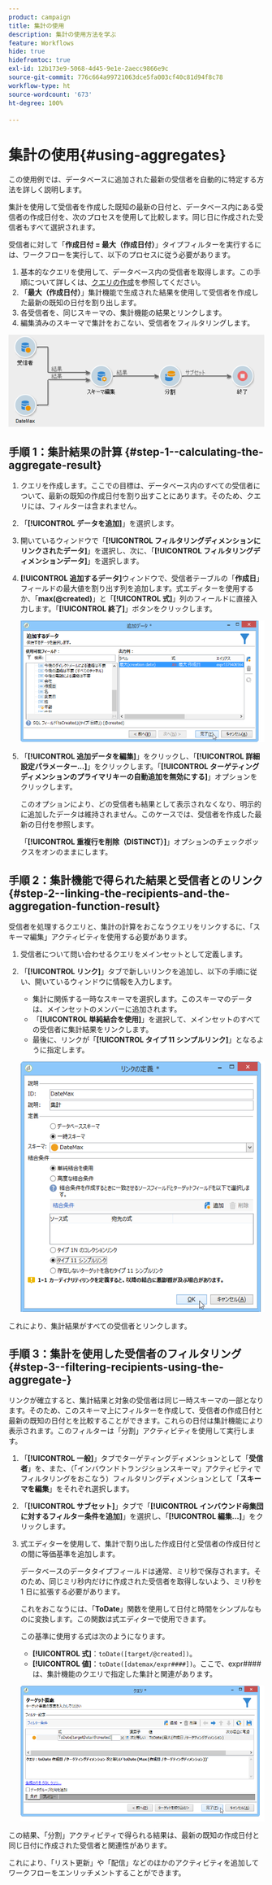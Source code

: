 ```yaml
---
product: campaign
title: 集計の使用
description: 集計の使用方法を学ぶ
feature: Workflows
hide: true
hidefromtoc: true
exl-id: 12b173e9-5068-4d45-9e1e-2aecc9866e9c
source-git-commit: 776c664a99721063dce5fa003cf40c81d94f8c78
workflow-type: ht
source-wordcount: '673'
ht-degree: 100%

---
```


# 集計の使用{#using-aggregates}



この使用例では、データベースに追加された最新の受信者を自動的に特定する方法を詳しく説明します。

集計を使用して受信者を作成した既知の最新の日付と、データベース内にある受信者の作成日付を、次のプロセスを使用して比較します。同じ日に作成された受信者もすべて選択されます。

受信者に対して「**作成日付 = 最大（作成日付）**」タイプフィルターを実行するには、ワークフローを実行して、以下のプロセスに従う必要があります。

1. 基本的なクエリを使用して、データベース内の受信者を取得します。この手順について詳しくは、[クエリの作成](query.md#creating-a-query)を参照してください。
1. 「**最大（作成日付）**」集計機能で生成された結果を使用して受信者を作成した最新の既知の日付を割り出します。
1. 各受信者を、同じスキーマの、集計機能の結果とリンクします。
1. 編集済みのスキーマで集計をおこない、受信者をフィルタリングします。

![](assets/datamanagement_usecase_1.png)

## 手順 1：集計結果の計算 {#step-1--calculating-the-aggregate-result}

1. クエリを作成します。ここでの目標は、データベース内のすべての受信者について、最新の既知の作成日付を割り出すことにあります。そのため、クエリには、フィルターは含まれません。
1. 「**[!UICONTROL データを追加]**」を選択します。
1. 開いているウィンドウで「**[!UICONTROL フィルタリングディメンションにリンクされたデータ]**」を選択し、次に、「**[!UICONTROL フィルタリングディメンションデータ]**」を選択します。
1. **[!UICONTROL 追加するデータ]**&#x200B;ウィンドウで、受信者テーブルの「**作成日**」フィールドの最大値を割り出す列を追加します。式エディターを使用するか、「**max(@created)**」と「**[!UICONTROL 式]**」列のフィールドに直接入力します。「**[!UICONTROL 終了]**」ボタンをクリックします。

   ![](assets/datamanagement_usecase_2.png)

1. 「**[!UICONTROL 追加データを編集]**」をクリックし、「**[!UICONTROL 詳細設定パラメーター...]**」をクリックします。「**[!UICONTROL ターゲティングディメンションのプライマリキーの自動追加を無効にする]**」オプションをクリックします。

   このオプションにより、どの受信者も結果として表示されなくなり、明示的に追加したデータは維持されません。このケースでは、受信者を作成した最新の日付を参照します。

   「**[!UICONTROL 重複行を削除（DISTINCT）]**」オプションのチェックボックスをオンのままにします。

## 手順 2：集計機能で得られた結果と受信者とのリンク {#step-2--linking-the-recipients-and-the-aggregation-function-result}

受信者を処理するクエリと、集計の計算をおこなうクエリをリンクするに、「スキーマ編集」アクティビティを使用する必要があります。

1. 受信者について問い合わせるクエリをメインセットとして定義します。
1. 「**[!UICONTROL リンク]**」タブで新しいリンクを追加し、以下の手順に従い、開いているウィンドウに情報を入力します。

   * 集計に関係する一時なスキーマを選択します。このスキーマのデータは、メインセットのメンバーに追加されます。
   * 「**[!UICONTROL 単純結合を使用]**」を選択して、メインセットのすべての受信者に集計結果をリンクします。
   * 最後に、リンクが「**[!UICONTROL タイプ 11 シンプルリンク]**」となるように指定します。

   ![](assets/datamanagement_usecase_3.png)

これにより、集計結果がすべての受信者とリンクします。

## 手順 3：集計を使用した受信者のフィルタリング {#step-3--filtering-recipients-using-the-aggregate-}

リンクが確立すると、集計結果と対象の受信者は同じ一時スキーマの一部となります。そのため、このスキーマ上にフィルターを作成して、受信者の作成日付と最新の既知の日付とを比較することができます。これらの日付は集計機能により表示されます。このフィルターは「分割」アクティビティを使用して実行します。

1. 「**[!UICONTROL 一般]**」タブでターゲティングディメンションとして「**受信者**」を、また、（「インバウンドトランジションスキーマ」アクティビティでフィルタリングをおこなう）フィルタリングディメンションとして「**スキーマを編集**」をそれぞれ選択します。
1. 「**[!UICONTROL サブセット]**」タブで「**[!UICONTROL インバウンド母集団に対するフィルター条件を追加]**」を選択し、「**[!UICONTROL 編集...]**」をクリックします。
1. 式エディターを使用して、集計で割り出した作成日付と受信者の作成日付との間に等価基準を追加します。

   データベースのデータタイプフィールドは通常、ミリ秒で保存されます。そのため、同じミリ秒内だけに作成された受信者を取得しないよう、ミリ秒を 1 日に拡張する必要があります。

   これをおこなうには、「**ToDate**」関数を使用して日付と時間をシンプルなものに変換します。この関数は式エディターで使用できます。

   この基準に使用する式は次のようになります。

   * **[!UICONTROL 式]**：`toDate([target/@created])`。
   * **[!UICONTROL 値]**：`toDate([datemax/expr####])`。ここで、expr#### は、集計機能のクエリで指定した集計と関連があります。

   ![](assets/datamanagement_usecase_4.png)

この結果、「分割」アクティビティで得られる結果は、最新の既知の作成日付と同じ日付に作成された受信者と関連性があります。

これにより、「リスト更新」や「配信」などのほかのアクティビティを追加してワークフローをエンリッチメントすることができます。

